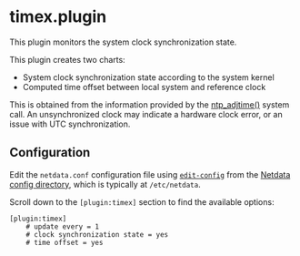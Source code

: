 <!--
title: "timex.plugin"
description: "Monitor the system clock synchronization state."
custom_edit_url: https://github.com/netdata/netdata/edit/master/collectors/timex.plugin/README.md
-->

# timex.plugin

This plugin monitors the system clock synchronization state.

This plugin creates two charts:

-   System clock synchronization state according to the system kernel
-   Computed time offset between local system and reference clock

This is obtained from the information provided by the [ntp_adjtime()](https://man7.org/linux/man-pages/man2/adjtimex.2.html) system call.
An unsynchronized clock may indicate a hardware clock error, or an issue with UTC synchronization.

## Configuration

Edit the `netdata.conf` configuration file using [`edit-config`](/docs/configure/nodes.md#use-edit-config-to-edit-configuration-files) from the [Netdata config directory](/docs/configure/nodes.md#the-netdata-config-directory), which is typically at `/etc/netdata`.

Scroll down to the `[plugin:timex]` section to find the available options:

```
[plugin:timex]
    # update every = 1
    # clock synchronization state = yes
    # time offset = yes
```


